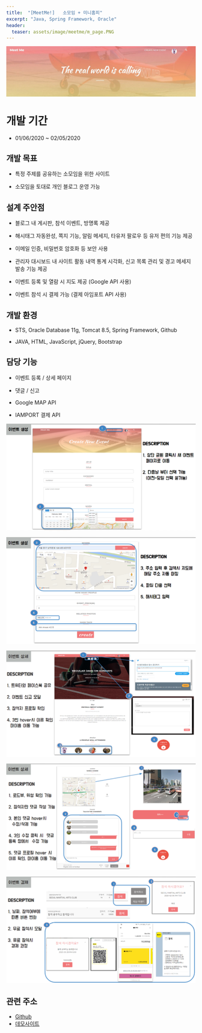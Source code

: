 ```yaml
---
title:  "[MeetMe!]   소모임 + 미니홈피"
excerpt: "Java, Spring Framework, Oracle"
header:
  teaser: assets/image/meetme/m_page.PNG
---
```

![main](\assets\image\meetme\m_main.jpg)

# 개발 기간
* 01/06/2020 ~ 02/05/2020


## 개발 목표

  * 특정 주제를 공유하는 소모임을 위한 사이트

  * 소모임을 토대로 개인 블로그 운영 가능

## 설계 주안점

* 블로그 내 게시판, 참석 이벤트, 방명록 제공

* 해시태그 자동완성, 쪽지 기능, 알림 메세지, 타유저 팔로우 등 유저 편의 기능 제공

* 이메일 인증, 비밀번호 암호화 등 보안 사용

* 관리자 대시보드 내 사이트 활동 내역 통계 시각화, 신고 목록 관리 및 경고 메세지 발송 기능 제공

* 이벤트 등록 및 열람 시 지도 제공 (Google API 사용)

* 이벤트 참석 시 결제 가능 (결제 아임포트 API 사용)

## 개발 환경

  * STS, Oracle Database 11g, Tomcat 8.5, Spring Framework, Github

  * JAVA, HTML, JavaScript, jQuery, Bootstrap

## 담당 기능

  * 이벤트 등록 / 상세 페이지

  * 댓글 / 신고

  * Google MAP API

  * IAMPORT 결제 API    


![main](\assets\image\meetme\m_new1.PNG)    

![main](\assets\image\meetme\m_new2.PNG)

![main](\assets\image\meetme\m_detail1.PNG)

![main](\assets\image\meetme\m_detail2.PNG)

![main](\assets\image\meetme\m_pay.PNG)

## 관련 주소
* [Github](https://github.com/JooooHyeWon/meetme)
* [데모사이트](http://sohee.space/me/)
